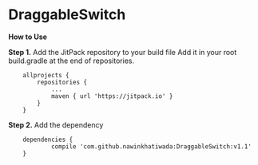 # DraggableSwitch

**How to Use**

**Step 1.** Add the JitPack repository to your build file 
Add it in your root build.gradle at the end of repositories.
```
	allprojects {
		repositories {
			...
			maven { url 'https://jitpack.io' }
		}
	}
  ```
  
**Step 2.** Add the dependency
```
	dependencies {
	        compile 'com.github.nawinkhatiwada:DraggableSwitch:v1.1'
	}
```
